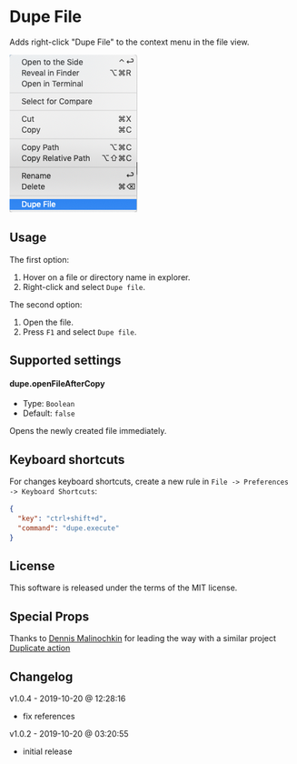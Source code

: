 # Dupe File

Adds right-click "Dupe File" to the context menu in the file view.

![context menu screenshot](ss-context-menu.png)

## Usage

The first option:

  1. Hover on a file or directory name in explorer.
  2. Right-click and select `Dupe file`.

The second option:

  1. Open the file.
  2. Press `F1` and select `Dupe file`.


## Supported settings

#### dupe.openFileAfterCopy

  * Type: `Boolean`
  * Default: `false`

Opens the newly created file immediately.

## Keyboard shortcuts

For changes keyboard shortcuts, create a new rule in `File -> Preferences -> Keyboard Shortcuts`:

```json
{
  "key": "ctrl+shift+d",
  "command": "dupe.execute"
}
```


## License

This software is released under the terms of the MIT license.

## Special Props

Thanks to [Dennis Malinochkin](https://mrmlnc.com/) for leading the way with a similar project [Duplicate action](https://github.com/mrmlnc/vscode-duplicate/)

## Changelog

v1.0.4 - 2019-10-20 @ 12:28:16
- fix references

v1.0.2 - 2019-10-20 @ 03:20:55
- initial release

